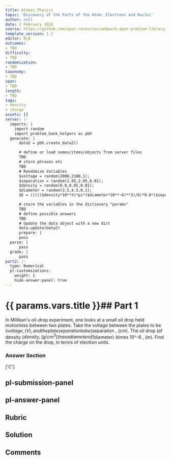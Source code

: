 ```yaml
---
title: Atomic Physics
topic: 'Discovery of the Parts of the Atom: Electrons and Nuclei'
author: null
date: 2 February 2018
source: https://github.com/open-resources/webwork-open-problem-library/tree/master/Contrib/BrockPhysics/College_Physics_Urone/30.Atomic_Physics/30-02.Discovery_of_the_Parts_of_the_Atom_Electrons_and_Nuclei/NU_U17_30_02_002.pg
template_version: 1.2
editor: N/A
outcomes:
- TBD
difficulty:
- TBD
randomization:
- TBD
taxonomy:
- TBD
span:
- TBD
length:
- TBD
tags:
- density
- charge
assets: []
server: |-
  imports: |
    import random
    import problem_bank_helpers as pbh
  generate: |
      data2 = pbh.create_data2()

      # define or load names/items/objects from server files
      TBD
      # store phrases etc
      TBD
      # Randomize Variables
      $voltage = random(2000,2100,1);
      $separation = random(1.95,2.05,0.01);
      $density = random(0.8,0.85,0.01);
      $diameter = random(3.5,4.5,0.1);
      $E = ((((($density*10**3)*pi*($diameter*10**-6)**3)/6)*9.8*($separation*10**-2))/$voltage)*10**18;

      # store the variables in the dictionary "params"
      TBD
      # define possible answers
      TBD
      # Update the data object with a new dict
      data.update(data2)
      prepare: |
      pass
  parse: |
      pass
  grade: |
      pass
part2: |-
  type: Numerical
  pl-customizations:
    weight: 1
    hide-answer-panel: true
---
```


# {{ params.vars.title }}## Part 1 
In Millikan's oil-drop experiment, one looks at a small oil drop held motionless between two plates. Take the voltage between the plates to be ($voltage , (V), and the plate separation to be ($separation , (cm). The oil drop (of density ($density, (g/cm^3)) has a diameter of ($diameter) (times 10^-6 , (m). Find the charge on the drop, in terms of electron units. 


### Answer Section 
['C']

## pl-submission-panel 


## pl-answer-panel 


## Rubric 


## Solution 


## Comments 


